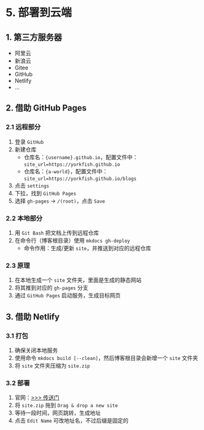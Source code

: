 # 5. 部署到云端

## 1. 第三方服务器

- 阿里云
- 新浪云
- Gitee
- GitHub
- Netlify
- ...

## 2. 借助 GitHub Pages

### 2.1 远程部分

1. 登录 `GitHub`
2. 新建仓库
    - 仓库名：`{username}.github.io`，配置文件中：`site_url=https://yorkfish.github.io`
    - 仓库名：`{a-world}`，配置文件中：`site_url=https://yorkfish.github.io/blogs`
3. 点击 `settings`
4. 下拉，找到 `GitHub Pages`
6. 选择 `gh-pages` -> `/(root)`，点击 `Save`

### 2.2 本地部分

1. 用 `Git Bash` 把文档上传到远程仓库
2. 在命令行（博客根目录）使用 `mkdocs gh-deploy`
    - 命令作用：生成/更新 `site`，并推送到对应的远程仓库

### 2.3 原理

1. 在本地生成一个 `site` 文件夹，里面是生成的静态网站
2. 将其推到对应的 `gh-pages` 分支
3. 通过 `GitHub Pages` 启动服务，生成目标网页

## 3. 借助 Netlify

### 3.1 打包

1. 确保关闭本地服务
2. 使用命令 `mkdocs build [--clean]`，然后博客根目录会新增一个 `site` 文件夹
3. 将 `site` 文件夹压缩为 `site.zip`

### 3.2 部署

1. 官网：<a href="https://app.netlify.com/drop" target="_blank">>>> 传送门</a>
2. 将 `site.zip` 拖到 `Drag & drop a new site`
3. 等待一段时间，网页跳转，生成地址
4. 点击 `Edit Name` 可改地址名，不过后缀是固定的
